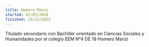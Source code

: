 ```yaml
---
title: Homero Manzi
started: 01/03/2018
finished: 23/12/2022
---
```

Titulado secundario con Bachiller orientado en Ciencias Sociales y Humanidades por el colegio EEM N°4 DE 19 Homero Manzi